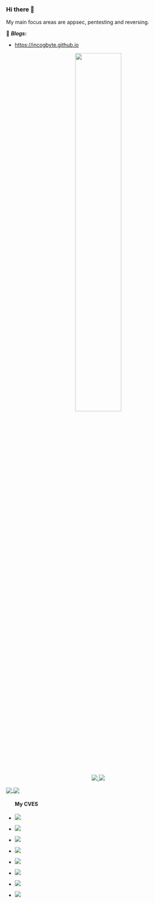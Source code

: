 ### Hi there 👋

My main focus areas are appsec, pentesting and reversing. 

:notebook: ***Blogs:***
- https://incogbyte.github.io

<p align="center"><img width="50%" src="https://media.giphy.com/media/8qXJTU5oEhQZO/giphy.gif?cid=790b7611234c47f637c55d477f74ff3ce765ab25940861ab&rid=giphy.gif&ct=g" /></p>


<p align="center">
  <a href="https://twitter.com/incogbyte">
    <img src="https://img.shields.io/twitter/follow/incogbyte?style=for-the-badge&label=%40incogbyte&logo=twitter&logoColor=00AEFF&labelColor=black&color=7fff00">
  </a>
  <a href="https://www.linkedin.com/in/rodolfo-augusto-543863a7/">
    <img src="https://img.shields.io/badge/-Rodolfo%20Tavares-blue?style=for-the-badge&logo=Linkedin&logoColor=00AEFF&labelColor=black&color=black">
  </a>
  <!--<a href="mailto:@gmail.com">
    <img src="https://img.shields.io/badge/@gmail.com-0078D4?style=for-the-badge&logo=Microsoft-Outlook&logoColor=00AEFF&labelColor=black&color=black">
  </a> -->
  <!--<a href="https://keybase.io/namehere">
    <img src="https://img.shields.io/keybase/pgp/namehere?style=for-the-badge&logoColor=00AEFF&labelColor=black&color=7fff00">
  </a> -->
</p>

<a href="https://github.com/incogbyte">
  <img align="center" src="https://github-readme-stats.vercel.app/api?username=incogbyte&count_private=true&show_icons=true&theme=chartreuse-dark" />
</a>
<a href="https://github.com/incogbyte">
  <img align="center" src="https://github-readme-stats.vercel.app/api/top-langs/?username=incogbyte&layout=compact&theme=chartreuse-dark&langs_count=8" />
</a>


<ul>
<h4 align="left"> My CVES </h4>
<li> <p align="left"><img src="https://img.shields.io/badge/CVE--2020--35581-CVE--2020--35581-blue"/></p> </li>
<li> <p align="left"><img src="https://img.shields.io/badge/CVE--2020--35582-CVE--2020--35582-blue"/></p> </li>
<li> <p align="left"><img src="https://img.shields.io/badge/CVE--2020--25790-CVE--2020--25790-blue"/></p> </li>
<li> <p align="left"><img src="https://img.shields.io/badge/CVE--2019--13364-CVE--2019--13364-blue"/></p> </li>
<li> <p align="left"><img src="https://img.shields.io/badge/CVE--2019--13363-CVE--2019--13363-blue"/></p> </li>
<li> <p align="left"><img src="https://img.shields.io/badge/CVE--2019--13364-CVE--2019--13364-blue"/></p> </li>
<li> <p align="left"><img src="https://img.shields.io/badge/CVE--2019--13363-CVE--2019--13363-blue"/></p> </li>
<li> <p align="left"><img src="https://img.shields.io/badge/CVE--2021--30140-CVE--2021--30140-blue"/></p> </li>
</ul>

